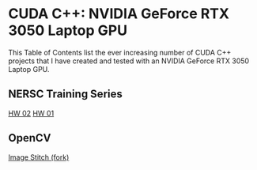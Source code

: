 # CUDA C++: NVIDIA GeForce RTX 3050 Laptop GPU

This Table of Contents list the ever increasing number of CUDA C++ projects that I have created and tested with an NVIDIA GeForce RTX 3050 Laptop GPU.

## NERSC Training Series

[HW 02](https://github.com/TallDave67/cuda-nersc-hw02)
[HW 01](https://github.com/TallDave67/cuda-nersc-hw01)

## OpenCV

[Image Stitch (fork)](https://github.com/TallDave67/cuda_stitch)


